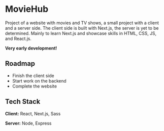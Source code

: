 
# MovieHub

Project of a website with movies and TV shows, a small project with a client and a server side. The client side is built with Next.js, the server is yet to be determined. Mainly to learn Next.js and showcase skills in HTML, CSS, JS, and React.js.

**Very early development!**


## Roadmap

- Finish the client side
-  Start work on the backend
- Complete the website


## Tech Stack

**Client:** React, Next.js, Sass

**Server:** Node, Express

